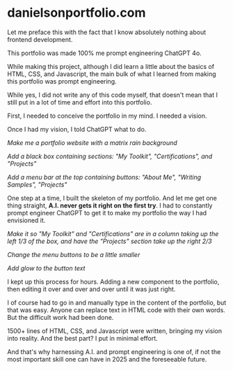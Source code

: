 # danielsonportfolio.com

Let me preface this with the fact that I know absolutely nothing about frontend development.

This portfolio was made 100% me prompt engineering ChatGPT 4o.

While making this project, although I did learn a little about the basics of HTML, CSS, and Javascript, the main bulk of what I learned from making this portfolio was prompt engineering.

While yes, I did not write any of this code myself, that doesn't mean that I still put in a lot of time and effort into this portfolio.

First, I needed to conceive the portfolio in my mind. I needed a vision.

Once I had my vision, I told ChatGPT what to do.

_Make me a portfolio website with a matrix rain background_

_Add a black box containing sections: "My Toolkit", "Certifications", and "Projects"_

_Add a menu bar at the top containing buttons: "About Me", "Writing Samples", "Projects"_

One step at a time, I built the skeleton of my portfolio. And let me get one thing straight, **A.I. never gets it right on the first try**. I had to constantly prompt engineer ChatGPT to get it to make my portfolio the way I had envisioned it.

_Make it so "My Toolkit" and "Certifications" are in a column taking up the left 1/3 of the box, and have the "Projects" section take up the right 2/3_

_Change the menu buttons to be a little smaller_

_Add glow to the button text_

I kept up this process for hours. Adding a new component to the portfolio, then editing it over and over and over until it was just right.

I of course had to go in and manually type in the content of the portfolio, but that was easy. Anyone can replace text in HTML code with their own words. But the difficult work had been done.

1500+ lines of HTML, CSS, and Javascript were written, bringing my vision into reality. And the best part? I put in minimal effort.

And that's why harnessing A.I. and prompt engineering is one of, if not the most important skill one can have in 2025 and the foreseeable future.
